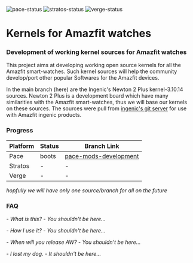![pace-status](https://img.shields.io/badge/Pace%20Kernel-boots-yellow.svg)
![stratos-status](https://img.shields.io/badge/Stratos%20Kernel-none-inactive.svg)
![verge-status](https://img.shields.io/badge/Verge%20Kernel-none-inactive.svg)

# Kernels for Amazfit watches
### Development of working kernel sources for Amazfit watches

This project aims at developing working open source kernels for all the Amazfit smart-watches. Such kernel sources will help the community develop/port other popular Softwares for the Amazfit devices.

In the main branch (here) are the Ingenic's Newton 2 Plus kernel-3.10.14 sources. Newton 2 Plus is a development board which have many similarities with the Amazfit smart-watches, thus we will base our kernels on these sources. The sources were pull from [ingenic's git server](http://git.ingenic.com.cn:8082/) for use with Amazfit ingenic products.

### Progress

| Platform | Status  | Branch Link |
|----------|---------|-------------|
| Pace     | boots   | [pace-mods-development](https://github.com/amazfitDev/platform_kernel-3.10.14/tree/pace-mods-development) |
| Stratos  | -       | -           |
| Verge    | -       | -           |

*hopfully we will have only one source/branch for all on the future*

### FAQ

*- What is this?*
*- You shouldn't be here...*

*- How I use it?*
*- You shouldn't be here...*

*- When will you release AW?*
*- You shouldn't be here...*

*- I lost my dog.*
*- It shouldn't be here...*
